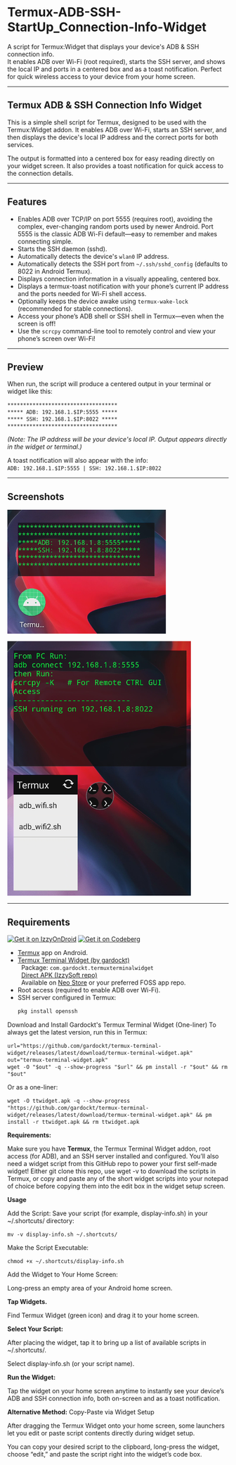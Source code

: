# Termux-ADB-SSH-StartUp_Connection-Info-Widget

A script for Termux:Widget that displays your device's ADB & SSH connection info.  
It enables ADB over Wi-Fi (root required), starts the SSH server, and shows the local IP and ports in a centered box and as a toast notification. Perfect for quick wireless access to your device from your home screen.

---

## Termux ADB & SSH Connection Info Widget

This is a simple shell script for Termux, designed to be used with the Termux:Widget addon. It enables ADB over Wi-Fi, starts an SSH server, and then displays the device's local IP address and the correct ports for both services.

The output is formatted into a centered box for easy reading directly on your widget screen. It also provides a toast notification for quick access to the connection details.

---

## Features

- Enables ADB over TCP/IP on port 5555 (requires root), avoiding the complex, ever-changing random ports used by newer Android. Port 5555 is the classic ADB Wi-Fi default—easy to remember and makes connecting simple.
- Starts the SSH daemon (sshd).
- Automatically detects the device's `wlan0` IP address.
- Automatically detects the SSH port from `~/.ssh/sshd_config` (defaults to 8022 in Android Termux).
- Displays connection information in a visually appealing, centered box.
- Displays a termux-toast notification with your phone’s current IP address and the ports needed for Wi-Fi shell access.
- Optionally keeps the device awake using `termux-wake-lock` (recommended for stable connections).
- Access your phone’s ADB shell or SSH shell in Termux—even when the screen is off!
- Use the `scrcpy` command-line tool to remotely control and view your phone’s screen over Wi-Fi!

---

## Preview

When run, the script will produce a centered output in your terminal or widget like this:
```
***********************************
***** ADB: 192.168.1.$IP:5555 *****
***** SSH: 192.168.1.$IP:8022 *****
***********************************
```
*(Note: The IP address will be your device's local IP. Output appears directly in the widget or terminal.)*

A toast notification will also appear with the info:  
`ADB: 192.168.1.$IP:5555 | SSH: 192.168.1.$IP:8022`

---

## Screenshots

![Termux ADB/SSH Info Widget Screenshot 1](https://github.com/shi88ihs/Termux-ADB-SSH-StartUp_Connection-Info-Widget/raw/main/adb-ssh-wifi-program.png)

![Termux ADB/SSH Info Widget Screenshot 2](https://github.com/shi88ihs/Termux-ADB-SSH-StartUp_Connection-Info-Widget/raw/main/adb-ssh-wifi-program2.png)

---

## Requirements
[![Get it on IzzyOnDroid](https://apt.izzysoft.de/fdroid/repo/IzzyOnDroid.png)](https://apt.izzysoft.de/fdroid/index/apk/com.gardockt.termuxterminalwidget)
[![Get it on Codeberg](https://codeberg.org/img/codeberg_badge.svg)](https://codeberg.org/)
- [Termux](https://f-droid.org/packages/com.termux/) app on Android.
- [Termux Terminal Widget (by gardockt)](https://github.com/gardockt/TermuxTerminalWidget)  
  &nbsp;&nbsp;Package: `com.gardockt.termuxterminalwidget`  
  &nbsp;&nbsp;[Direct APK (IzzySoft repo)](https://apt.izzysoft.de/fdroid/index/apk/com.gardockt.termuxterminalwidget)  
  &nbsp;&nbsp;Available on [Neo Store](https://neostore.io/) or your preferred FOSS app repo.
- Root access (required to enable ADB over Wi-Fi).
- SSH server configured in Termux:  
  ```sh
  pkg install openssh
  ```
Download and Install Gardockt's Termux Terminal Widget (One-liner)
To always get the latest version, run this in Termux:

```
url="https://github.com/gardockt/termux-terminal-widget/releases/latest/download/termux-terminal-widget.apk"
out="termux-terminal-widget.apk"
wget -O "$out" -q --show-progress "$url" && pm install -r "$out" && rm "$out"
```

Or as a one-liner:
```
wget -O ttwidget.apk -q --show-progress "https://github.com/gardockt/termux-terminal-widget/releases/latest/download/termux-terminal-widget.apk" && pm install -r ttwidget.apk && rm ttwidget.apk
```



**Requirements:**

Make sure you have **Termux**, the Termux Terminal Widget addon, root access (for ADB), and an SSH server installed and configured.
You’ll also need a widget script from this GitHub repo to power your first self-made widget!
Either git clone this repo, use wget -v to download the scripts in Termux, or copy and paste any of the short widget scripts into your notepad of choice before copying them into the edit box in the widget setup screen.

**Usage**

Add the Script:
Save your script (for example, display-info.sh) in your ~/.shortcuts/ directory:
```
mv -v display-info.sh ~/.shortcuts/
```
Make the Script Executable:
```
chmod +x ~/.shortcuts/display-info.sh
```
Add the Widget to Your Home Screen:

Long-press an empty area of your Android home screen.

**Tap Widgets.**

Find Termux Widget (green icon) and drag it to your home screen.

**Select Your Script:**

After placing the widget, tap it to bring up a list of available scripts in ~/.shortcuts/.

Select display-info.sh (or your script name).

**Run the Widget:**

Tap the widget on your home screen anytime to instantly see your device’s ADB and SSH connection info, both on-screen and as a toast notification.

**Alternative Method:** Copy-Paste via Widget Setup

After dragging the Termux Widget onto your home screen, some launchers let you edit or paste script contents directly during widget setup.

You can copy your desired script to the clipboard, long-press the widget, choose “edit,” and paste the script right into the widget’s code box.

